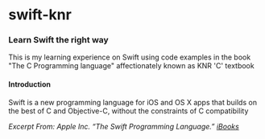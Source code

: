 # swift-knr

### Learn Swift the right way
This is my learning experience on Swift using code examples in the book "The C Programming language" affectionately known as KNR 'C' textbook

#### Introduction
Swift is a new programming language for iOS and OS X apps that builds on the best of C and Objective-C, without the constraints of C compatibility

*Excerpt From: Apple Inc. “The Swift Programming Language.” [iBooks](https://itun.es/pt/jEUH0.l)*
